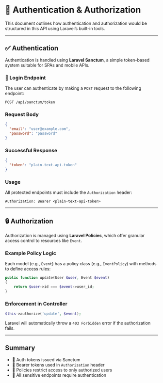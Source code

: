 # 🔐 Authentication & Authorization

This document outlines how authentication and authorization would be structured in this API using Laravel’s built-in tools.

---

## ✅ Authentication

Authentication is handled using **Laravel Sanctum**, a simple token-based system suitable for SPAs and mobile APIs.

### 🔑 Login Endpoint

The user can authenticate by making a `POST` request to the following endpoint:

```
POST /api/sanctum/token
```

### Request Body

```json
{
  "email": "user@example.com",
  "password": "password"
}
```

### Successful Response

```json
{
  "token": "plain-text-api-token"
}
```

### Usage

All protected endpoints must include the `Authorization` header:

```
Authorization: Bearer <plain-text-api-token>
```

---

## 🔒 Authorization

Authorization is managed using **Laravel Policies**, which offer granular access control to resources like `Event`.

### Example Policy Logic

Each model (e.g., `Event`) has a policy class (e.g., `EventPolicy`) with methods to define access rules:

```php
public function update(User $user, Event $event)
{
    return $user->id === $event->user_id;
}
```

### Enforcement in Controller

```php
$this->authorize('update', $event);
```

Laravel will automatically throw a `403 Forbidden` error if the authorization fails.

---

## Summary

- 🔐 Auth tokens issued via Sanctum
- 🔐 Bearer tokens used in `Authorization` header
- 🔐 Policies restrict access to only authorized users
- 🔐 All sensitive endpoints require authentication


